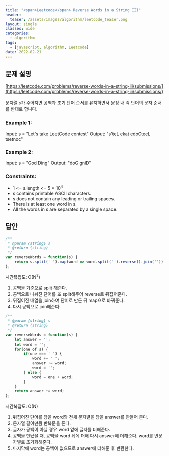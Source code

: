 ```yaml
---
title: "<span>Leetcode</span> Reverse Words in a String III"
header:
  teaser: /assets/images/algorithm/leetcode_teaser.png
layout: single
classes: wide
categories:
  - algorithm
tags:
  - [javascript, algorithm, Leetcode]
date: 2022-02-21
---
```


## 문제 설명
[https://leetcode.com/problems/reverse-words-in-a-string-iii/submissions/](https://leetcode.com/problems/reverse-words-in-a-string-iii/submissions/)  
<br>
문자열 `s`가 주어지면 공백과 초기 단어 순서를 유지하면서 문장 내 각 단어의 문자 순서를 반대로 합니다.

### Example 1:
Input: s = "Let's take LeetCode contest"
Output: "s'teL ekat edoCteeL tsetnoc"

### Example 2:
Input: s = "God Ding"
Output: "doG gniD"
 
### Constraints:
- 1 <= s.length <= 5 * 10<sup>4</sup>
- s contains printable ASCII characters.
- s does not contain any leading or trailing spaces.
- There is at least one word in s.
- All the words in s are separated by a single space.

## 답안
```javascript
/**
 * @param {string} s
 * @return {string}
 */
var reverseWords = function(s) {
    return s.split(' ').map(word => word.split('').reverse().join('')).join(' ');
};
```
시간복잡도: O(N<sup>2</sup>)
1. 공백을 기준으로 split 해준다.
1. 공백으로 나눠진 단어를 또 split해주어 reverse로 뒤집어준다.
1. 뒤집어진 배열을 join하여 단어로 만든 뒤 map으로 바꿔준다.
1. 다시 공백으로 join해준다.

```javascript
/**
 * @param {string} s
 * @return {string}
 */
var reverseWords = function(s) {
    let answer = '';
    let word = '';
    for(one of s) {
        if(one === ' ') {
            word += ' ';
            answer += word;
            word = '';
        } else {
            word = one + word;
        }
    }
    return answer += word;
};
```
시간복잡도: O(N)
1. 뒤집어진 단어를 담을 word와 전체 문자열을 담을 answer를 만들어 준다.
1. 문자열 길이만큼 반복문을 돈다.
1. 글자가 공백이 아닐 경우 word 앞에 글자를 더해준다.
1. 공백을 만났을 때, 공백을 word 뒤에 더해 다시 answer에 더해준다. word를 빈문자열로 초기화해준다.
1. 마지막에 word는 공백이 없으므로 answer에 더해준 후 반환한다.